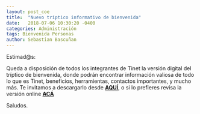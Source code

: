 ```yaml
---
layout: post_coe
title:  "Nuevo tríptico informativo de bienvenida"
date:   2018-07-06 10:30:20 -0400
categories: Administración
tags: Bienvenida Personas
author: Sebastian Bascuñan
---
```


Estimad@s:

Queda a disposición de todos los integrantes de Tinet la versión digital del tríptico de bienvenida,
donde podrán encontrar información valiosa de todo lo que es Tinet, beneficios, herramientas, contactos importantes, y mucho más. Te invitamos a descargarlo desde [**AQUÍ**](https://drive.google.com/open?id=1Mbbvk7_SwvmjczI5CVu7CDP4kJ7bzuad),
o si lo prefieres revisa la versión online [**ACÁ**](https://tinet.cl/documentos/bienvenida.html)

Saludos.